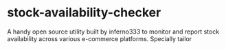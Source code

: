 # stock-availability-checker

A handy open source utility built by inferno333 to monitor and report stock availability across various e-commerce platforms. Specially tailor